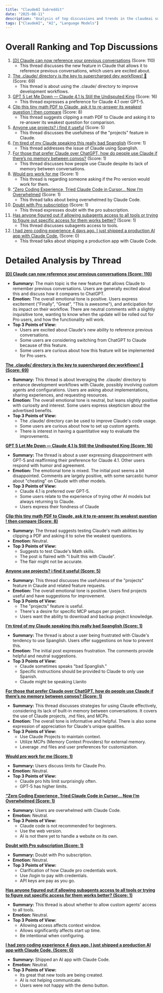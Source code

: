 ```yaml
---
title: "ClaudeAI Subreddit"
date: "2025-08-11"
description: "Analysis of top discussions and trends in the claudeai subreddit"
tags: ["ClaudeAI", "AI", "Language Models"]
---
```


# Overall Ranking and Top Discussions
1.  [[D] Claude can now reference your previous conversations](https://www.reddit.com/r/ClaudeAI/comments/1mnlzf9/claude_can_now_reference_your_previous/) (Score: 110)
    * This thread discusses the new feature in Claude that allows it to reference previous conversations, which users are excited about.
2.  [The .claude/ directory is the key to supercharged dev workflows! 🦾](https://i.redd.it/iv4ymeip7fif1.png) (Score: 69)
    * This thread is about using the .claude/ directory to improve development workflows.
3.  [GPT 5 Let Me Down — Claude 4.1 Is Still the Undisputed King](https://www.reddit.com/r/ClaudeAI/comments/1mnivt3/gpt_5_let_me_down_claude_41_is_still_the/) (Score: 16)
    * This thread expresses a preference for Claude 4.1 over GPT-5.
4.  [Clip this tiny math PDF to Claude, ask it to re-answer its weakest question ! then compare](https://www.reddit.com/r/ClaudeAI/comments/1mnhi2a/clip_this_tiny_math_pdf_to_claude_ask_it_to/) (Score: 8)
    * This thread suggests clipping a math PDF to Claude and asking it to re-answer its weakest question for comparison.
5.  [Anyone use projects? i find it useful](https://www.reddit.com/r/ClaudeAI/comments/1mnieoq/anyone_use_projects_i_find_it_useful/) (Score: 5)
    * This thread discusses the usefulness of the "projects" feature in Claude.
6.  [I’m tired of my Claude speaking this really bad Spanglish](https://i.redd.it/6vfejtyjcfif1.jpeg) (Score: 1)
    * This thread addresses the issue of Claude using Spanglish.
7.  [For those that prefer Claude over ChatGPT, how do people use Claude if there’s no memory between convos?](https://www.reddit.com/r/ClaudeAI/comments/1mnjlex/for_those_that_prefer_claude_over_chatgpt_how_do/) (Score: 1)
    * This thread discusses how people use Claude despite its lack of memory between conversations.
8.  [Would pro work for me](https://www.reddit.com/r/ClaudeAI/comments/1mnkh05/would_pro_work_for_me/) (Score: 1)
    * This thread is regarding someone asking if the Pro version would work for them.
9.  [“Zero Coding Experience, Tried Claude Code in Cursor… Now I’m Overwhelmed](https://www.reddit.com/r/ClaudeAI/comments/1mnl5vd/zero_coding_experience_tried_claude_code_in/) (Score: 1)
    * This thread talks about being overwhelmed by Claude Code.
10. [Doubt with Pro subscription](https://www.reddit.com/r/ClaudeAI/comments/1mnn3bj/doubt_with_pro_subscription/) (Score: 1)
    * This thread expresses doubt with the pro subscription.
11. [Has anyone figured out if allowing subagents access to all tools or trying to figure out specific access for them works better?](https://www.reddit.com/r/ClaudeAI/comments/1mnnirj/has_anyone_figured_out_if_allowing_subagents/) (Score: 1)
    * This thread discusses subagents access to tools.
12. [I had zero coding experience 4 days ago. I just shipped a production AI app with Claude Code.](https://www.reddit.com/r/ClaudeAI/comments/1mnkzfk/i_had_zero_coding_experience_4_days_ago_i_just/) (Score: 0)
    * This thread talks about shipping a production app with Claude Code.

# Detailed Analysis by Thread
**[ [D] Claude can now reference your previous conversations (Score: 110)](https://www.reddit.com/r/ClaudeAI/comments/1mnlzf9/claude_can_now_reference_your_previous/)**
*  **Summary:** The main topic is the new feature that allows Claude to remember previous conversations. Users are generally excited about this and discuss how it compares to ChatGPT.
*  **Emotion:** The overall emotional tone is positive. Users express excitement ("Finally", "Great", "This is awesome"), and anticipation for its impact on their workflow. There are neutral comments with a slightly inquisitive tone, wanting to know when the update will be rolled out for Pro users, and how the functionality will work.
*  **Top 3 Points of View:**
    *   Users are excited about Claude's new ability to reference previous conversations.
    *   Some users are considering switching from ChatGPT to Claude because of this feature.
    *   Some users are curious about how this feature will be implemented for Pro users.

**[The .claude/ directory is the key to supercharged dev workflows! 🦾 (Score: 69)](https://i.redd.it/iv4ymeip7fif1.png)**
*  **Summary:** This thread is about leveraging the .claude/ directory to enhance development workflows with Claude, possibly involving custom agents and configurations. Users are asking about implementations, sharing experiences, and requesting resources.
*  **Emotion:** The overall emotional tone is neutral, but leans slightly positive with curiosity and interest. Some users express skepticism about the advertised benefits.
*  **Top 3 Points of View:**
    *   The .claude/ directory can be used to improve Claude's code usage.
    *   Some users are curious about how to set up custom agents.
    *   There is interest in having a quantitative way to evaluate the improvements.

**[GPT 5 Let Me Down — Claude 4.1 Is Still the Undisputed King (Score: 16)](https://www.reddit.com/r/ClaudeAI/comments/1mnivt3/gpt_5_let_me_down_claude_41_is_still_the/)**
*  **Summary:** The thread is about a user expressing disappointment with GPT-5 and reaffirming their preference for Claude 4.1. Other users respond with humor and agreement.
*  **Emotion:** The emotional tone is mixed. The initial post seems a bit disappointed. Comments are largely positive, with some sarcastic humor about "cheating" on Claude with other models.
*  **Top 3 Points of View:**
    *   Claude 4.1 is preferred over GPT-5.
    *   Some users relate to the experience of trying other AI models but always returning to Claude.
    *   Users express their fondness of Claude

**[Clip this tiny math PDF to Claude, ask it to re-answer its weakest question ! then compare (Score: 8)](https://www.reddit.com/r/ClaudeAI/comments/1mnhi2a/clip_this_tiny_math_pdf_to_claude_ask_it_to/)**
*  **Summary:** The thread suggests testing Claude's math abilities by clipping a PDF and asking it to solve the weakest questions.
*  **Emotion:** Neutral.
*  **Top 3 Points of View:**
    *   Suggests to test Claude's Math skills.
    *   The post is flaired with "I built this with Claude".
    *   The flair might not be accurate.

**[Anyone use projects? i find it useful (Score: 5)](https://www.reddit.com/r/ClaudeAI/comments/1mnieoq/anyone_use_projects_i_find_it_useful/)**
*  **Summary:** This thread discusses the usefulness of the "projects" feature in Claude and related feature requests.
*  **Emotion:** The overall emotional tone is positive. Users find projects useful and have suggestions for improvement.
*  **Top 3 Points of View:**
    *   The "projects" feature is useful.
    *   There's a desire for specific MCP setups per project.
    *   Users want the ability to download and backup project knowledge.

**[I’m tired of my Claude speaking this really bad Spanglish (Score: 1)](https://i.redd.it/6vfejtyjcfif1.jpeg)**
*  **Summary:** The thread is about a user being frustrated with Claude's tendency to use Spanglish. Users offer suggestions on how to prevent this.
*  **Emotion:** The initial post expresses frustration. The comments provide helpful and neutral suggestions.
*  **Top 3 Points of View:**
    *   Claude sometimes speaks "bad Spanglish."
    *   Specific instructions should be provided to Claude to only use Spanish.
    *   Claude might be speaking Llanito

**[For those that prefer Claude over ChatGPT, how do people use Claude if there’s no memory between convos? (Score: 1)](https://www.reddit.com/r/ClaudeAI/comments/1mnjlex/for_those_that_prefer_claude_over_chatgpt_how_do/)**
*  **Summary:** This thread discusses strategies for using Claude effectively, considering its lack of built-in memory between conversations. It covers the use of Claude projects, .md files, and MCPs.
*  **Emotion:** The overall tone is informative and helpful. There is also some expression of appreciation for Claude's unique qualities.
*  **Top 3 Points of View:**
    *   Use Claude Projects to maintain context.
    *   Utilize MCPs (Memory Context Providers) for external memory.
    *   Leverage .md files and user preferences for customization.

**[Would pro work for me (Score: 1)](https://www.reddit.com/r/ClaudeAI/comments/1mnkh05/would_pro_work_for_me/)**
*  **Summary:** Users discuss limits for Claude Pro.
*  **Emotion:** Neutral.
*  **Top 3 Points of View:**
    *   Claude pro hits limit surprisingly often.
    *   GPT-5 has higher limits.

**[“Zero Coding Experience, Tried Claude Code in Cursor… Now I’m Overwhelmed (Score: 1)](https://www.reddit.com/r/ClaudeAI/comments/1mnl5vd/zero_coding_experience_tried_claude_code_in/)**
*  **Summary:** Users are overwhelmed with Claude Code.
*  **Emotion:** Neutral.
*  **Top 3 Points of View:**
    *   Claude code is not recommended for beginners.
    *   Use the web version.
    *   AI is not there yet to handle a website on its own.

**[Doubt with Pro subscription (Score: 1)](https://www.reddit.com/r/ClaudeAI/comments/1mnn3bj/doubt_with_pro_subscription/)**
*  **Summary:** Doubt with Pro subscription.
*  **Emotion:** Neutral.
*  **Top 3 Points of View:**
    *   Clarification of how Claude pro credentials work.
    *   Use /login to pay with credentials.
    *   API keys are pay as you go.

**[Has anyone figured out if allowing subagents access to all tools or trying to figure out specific access for them works better? (Score: 1)](https://www.reddit.com/r/ClaudeAI/comments/1mnnirj/has_anyone_figured_out_if_allowing_subagents/)**
*  **Summary:** This thread is about whether to allow custom agents' access to all tools.
*  **Emotion:** Neutral.
*  **Top 3 Points of View:**
    *   Allowing access affects context window.
    *   Allows significantly affects start up time.
    *   Be intentional when configuring.

**[I had zero coding experience 4 days ago. I just shipped a production AI app with Claude Code. (Score: 0)](https://www.reddit.com/r/ClaudeAI/comments/1mnkzfk/i_had_zero_coding_experience_4_days_ago_i_just/)**
*  **Summary:** Shipped an AI app with Claude Code.
*  **Emotion:** Neutral.
*  **Top 3 Points of View:**
    *   Its great that new tools are being created.
    *   AI is not helping communicate.
    *   Users were not happy with the demo button.
